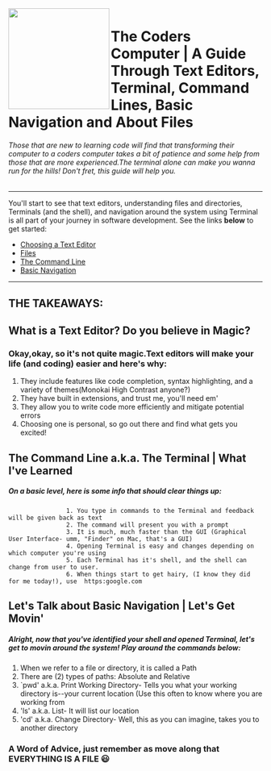 <img align="left" width="200" height="200" src="https://media3.giphy.com/media/JmJMzlXOiI0dq/100.webp?cid=ecf05e473f12c53e615e3d3827df0a5b1d63d7a9a9274ce6&rid=100.webp">

# The Coders Computer | A Guide Through Text Editors, Terminal, Command Lines, Basic Navigation and About Files 
###### Those that are new to learning code will find that transforming their computer to a coders computer takes a bit of patience and some help from those that are more experienced.The terminal alone can make you wanna run for the hills! Don't fret, this guide will help you.
-----------


You'll start to see that text editors, understanding files and directories, Terminals (and the shell), and navigation around the system using Terminal is all part of your journey in software development. See the links **below** to get started:
 
 * [Choosing a Text Editor](https://codefellows.github.io/code-102-guide/curriculum/class-02/Choosing-A-Text-Editor--The-Older-Coder.pdf)
 * [Files](https://ryanstutorials.net/linuxtutorial/aboutfiles.php)
 * [The Command Line](https://ryanstutorials.net/linuxtutorial/commandline.php)
 * [Basic Navigation](https://ryanstutorials.net/linuxtutorial/commandline.php)

-----------

## THE TAKEAWAYS:


## What is a Text Editor? Do you believe in Magic?
### Okay,okay, so it's not quite magic.Text editors will make your life (and coding) easier and here's why:

  1. They include features like code completion, syntax highlighting, and a variety of themes(Monokai High  Contrast anyone?)
  2. They have built in extensions, and trust me, you'll need em'
  3. They allow you to write code more efficiently and mitigate potential errors
  4. Choosing one is personal, so go out there and find what gets you excited!

## **The Command Line a.k.a. The Terminal | What I've Learned**
##### On a basic level, here is some info that should clear things up:

                    1. You type in commands to the Terminal and feedback will be given back as text
                    2. The command will present you with a prompt
                    3. It is much, much faster than the GUI (Graphical User Interface- umm, "Finder" on Mac, that's a GUI)
                    4. Opening Terminal is easy and changes depending on which computer you're using
                    5. Each Terminal has it's shell, and the shell can change from user to user.
                    6. When things start to get hairy, (I know they did for me today!), use  https:google.com 
                    

## **Let's Talk about Basic Navigation | Let's Get Movin'**
##### Alright, now that you've identified your shell and opened Terminal, let's get to movin around the system! Play around the commands below:
            
 1. When we refer to a file or directory, it is called a Path
 2. There are (2) types of paths: Absolute and Relative
 3. `pwd' a.k.a. Print Working Directory- Tells you what your working directory is--your current location (Use this often to  know where you are working from
 4. 'ls' a.k.a. List- It will list our location 
 5. 'cd' a.k.a. Change Directory- Well, this as you can imagine, takes you to another directory
                    
### A Word of Advice, just remember as move along that  **EVERYTHING IS A FILE** :smiley:


